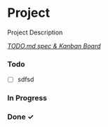 # Project

Project Description

<em>[TODO.md spec & Kanban Board](https://bit.ly/3fCwKfM)</em>

### Todo

- [ ] sdfsd  

### In Progress


### Done ✓


